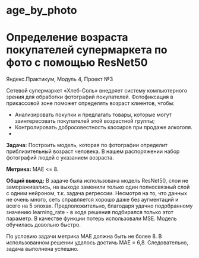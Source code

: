 # age_by_photo
# Определение возраста покупателей супермаркета по фото с помощью ResNet50
Яндекс.Практикум, Модуль 4, Проект №3

Сетевой супермаркет «Хлеб-Соль» внедряет систему компьютерного зрения для обработки фотографий покупателей. Фотофиксация в прикассовой зоне поможет определять возраст клиентов, чтобы:

- Анализировать покупки и предлагать товары, которые могут заинтересовать покупателей этой возрастной группы;
- Контролировать добросовестность кассиров при продаже алкоголя.
- 
**Задача:** Построить модель, которая по фотографии определит приблизительный возраст человека. В нашем распоряжении набор фотографий людей с указанием возраста.

**Метрика:** MAE <= 8.

**Общий вывод:**
В задаче была использована модель ResNet50, слои не замораживались, на выходе заменили только один полносвязный слой с одним нейроном, т.к. задача регрессии. Несмотря на то, что данных не очень много, сеть справляется хорошо даже без аугментаций и всего на 5 эпохах. Предположительно, благодаря удачно подобранному значению learning_rate - в ходе решения подбирался только этот параметр. В качестве функции потерь использовали MSE. Модель обучилась довольно быстро.

По условию задачи метрика MAE должна быть не более 8. В использованном решении удалось достичь MAE = 6,8. Следовательно, задача выполнена успешно.
